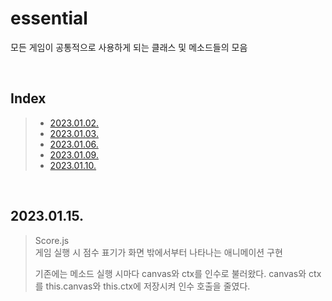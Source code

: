 # essential

모든 게임이 공통적으로 사용하게 되는 클래스 및 메소드들의 모음

<br/>

## Index

> - [2023.01.02.](#20230102)
> - [2023.01.03.](#20230103)
> - [2023.01.06.](#20230106)
> - [2023.01.09.](#20230109)
> - [2023.01.10.](#20230110)

<br/>

## 2023.01.15.

> Score.js  
> 게임 실행 시 점수 표기가 화면 밖에서부터 나타나는 애니메이션 구현
>
> 기존에는 메소드 실행 시마다 canvas와 ctx를 인수로 불러왔다. canvas와 ctx를 this.canvas와 this.ctx에 저장시켜 인수 호출을 줄였다.